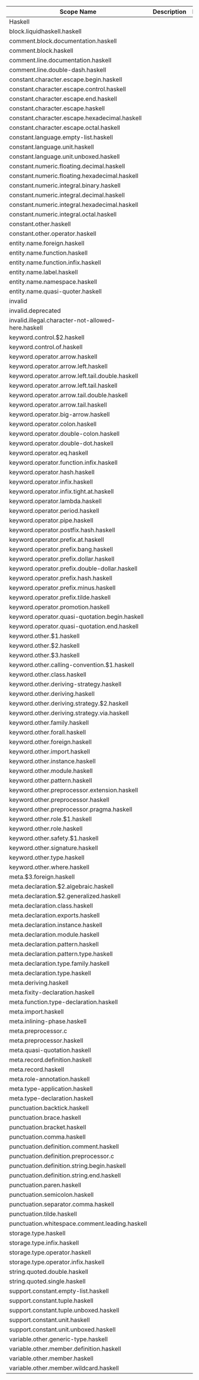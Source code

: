 | Scope Name | Description | Example |
|-|-|-|
| Haskell |  |  |
| block.liquidhaskell.haskell |  |  |
| comment.block.documentation.haskell |  |  |
| comment.block.haskell |  |  |
| comment.line.documentation.haskell |  |  |
| comment.line.double-dash.haskell |  |  |
| constant.character.escape.begin.haskell |  |  |
| constant.character.escape.control.haskell |  |  |
| constant.character.escape.end.haskell |  |  |
| constant.character.escape.haskell |  |  |
| constant.character.escape.hexadecimal.haskell |  |  |
| constant.character.escape.octal.haskell |  |  |
| constant.language.empty-list.haskell |  |  |
| constant.language.unit.haskell |  |  |
| constant.language.unit.unboxed.haskell |  |  |
| constant.numeric.floating.decimal.haskell |  |  |
| constant.numeric.floating.hexadecimal.haskell |  |  |
| constant.numeric.integral.binary.haskell |  |  |
| constant.numeric.integral.decimal.haskell |  |  |
| constant.numeric.integral.hexadecimal.haskell |  |  |
| constant.numeric.integral.octal.haskell |  |  |
| constant.other.haskell |  |  |
| constant.other.operator.haskell |  |  |
| entity.name.foreign.haskell |  |  |
| entity.name.function.haskell |  |  |
| entity.name.function.infix.haskell |  |  |
| entity.name.label.haskell |  |  |
| entity.name.namespace.haskell |  |  |
| entity.name.quasi-quoter.haskell |  |  |
| invalid |  |  |
| invalid.deprecated |  |  |
| invalid.illegal.character-not-allowed-here.haskell |  |  |
| keyword.control.$2.haskell |  |  |
| keyword.control.of.haskell |  |  |
| keyword.operator.arrow.haskell |  |  |
| keyword.operator.arrow.left.haskell |  |  |
| keyword.operator.arrow.left.tail.double.haskell |  |  |
| keyword.operator.arrow.left.tail.haskell |  |  |
| keyword.operator.arrow.tail.double.haskell |  |  |
| keyword.operator.arrow.tail.haskell |  |  |
| keyword.operator.big-arrow.haskell |  |  |
| keyword.operator.colon.haskell |  |  |
| keyword.operator.double-colon.haskell |  |  |
| keyword.operator.double-dot.haskell |  |  |
| keyword.operator.eq.haskell |  |  |
| keyword.operator.function.infix.haskell |  |  |
| keyword.operator.hash.haskell |  |  |
| keyword.operator.infix.haskell |  |  |
| keyword.operator.infix.tight.at.haskell |  |  |
| keyword.operator.lambda.haskell |  |  |
| keyword.operator.period.haskell |  |  |
| keyword.operator.pipe.haskell |  |  |
| keyword.operator.postfix.hash.haskell |  |  |
| keyword.operator.prefix.at.haskell |  |  |
| keyword.operator.prefix.bang.haskell |  |  |
| keyword.operator.prefix.dollar.haskell |  |  |
| keyword.operator.prefix.double-dollar.haskell |  |  |
| keyword.operator.prefix.hash.haskell |  |  |
| keyword.operator.prefix.minus.haskell |  |  |
| keyword.operator.prefix.tilde.haskell |  |  |
| keyword.operator.promotion.haskell |  |  |
| keyword.operator.quasi-quotation.begin.haskell |  |  |
| keyword.operator.quasi-quotation.end.haskell |  |  |
| keyword.other.$1.haskell |  |  |
| keyword.other.$2.haskell |  |  |
| keyword.other.$3.haskell |  |  |
| keyword.other.calling-convention.$1.haskell |  |  |
| keyword.other.class.haskell |  |  |
| keyword.other.deriving-strategy.haskell |  |  |
| keyword.other.deriving.haskell |  |  |
| keyword.other.deriving.strategy.$2.haskell |  |  |
| keyword.other.deriving.strategy.via.haskell |  |  |
| keyword.other.family.haskell |  |  |
| keyword.other.forall.haskell |  |  |
| keyword.other.foreign.haskell |  |  |
| keyword.other.import.haskell |  |  |
| keyword.other.instance.haskell |  |  |
| keyword.other.module.haskell |  |  |
| keyword.other.pattern.haskell |  |  |
| keyword.other.preprocessor.extension.haskell |  |  |
| keyword.other.preprocessor.haskell |  |  |
| keyword.other.preprocessor.pragma.haskell |  |  |
| keyword.other.role.$1.haskell |  |  |
| keyword.other.role.haskell |  |  |
| keyword.other.safety.$1.haskell |  |  |
| keyword.other.signature.haskell |  |  |
| keyword.other.type.haskell |  |  |
| keyword.other.where.haskell |  |  |
| meta.$3.foreign.haskell |  |  |
| meta.declaration.$2.algebraic.haskell |  |  |
| meta.declaration.$2.generalized.haskell |  |  |
| meta.declaration.class.haskell |  |  |
| meta.declaration.exports.haskell |  |  |
| meta.declaration.instance.haskell |  |  |
| meta.declaration.module.haskell |  |  |
| meta.declaration.pattern.haskell |  |  |
| meta.declaration.pattern.type.haskell |  |  |
| meta.declaration.type.family.haskell |  |  |
| meta.declaration.type.haskell |  |  |
| meta.deriving.haskell |  |  |
| meta.fixity-declaration.haskell |  |  |
| meta.function.type-declaration.haskell |  |  |
| meta.import.haskell |  |  |
| meta.inlining-phase.haskell |  |  |
| meta.preprocessor.c |  |  |
| meta.preprocessor.haskell |  |  |
| meta.quasi-quotation.haskell |  |  |
| meta.record.definition.haskell |  |  |
| meta.record.haskell |  |  |
| meta.role-annotation.haskell |  |  |
| meta.type-application.haskell |  |  |
| meta.type-declaration.haskell |  |  |
| punctuation.backtick.haskell |  |  |
| punctuation.brace.haskell |  |  |
| punctuation.bracket.haskell |  |  |
| punctuation.comma.haskell |  |  |
| punctuation.definition.comment.haskell |  |  |
| punctuation.definition.preprocessor.c |  |  |
| punctuation.definition.string.begin.haskell |  |  |
| punctuation.definition.string.end.haskell |  |  |
| punctuation.paren.haskell |  |  |
| punctuation.semicolon.haskell |  |  |
| punctuation.separator.comma.haskell |  |  |
| punctuation.tilde.haskell |  |  |
| punctuation.whitespace.comment.leading.haskell |  |  |
| storage.type.haskell |  |  |
| storage.type.infix.haskell |  |  |
| storage.type.operator.haskell |  |  |
| storage.type.operator.infix.haskell |  |  |
| string.quoted.double.haskell |  |  |
| string.quoted.single.haskell |  |  |
| support.constant.empty-list.haskell |  |  |
| support.constant.tuple.haskell |  |  |
| support.constant.tuple.unboxed.haskell |  |  |
| support.constant.unit.haskell |  |  |
| support.constant.unit.unboxed.haskell |  |  |
| variable.other.generic-type.haskell |  |  |
| variable.other.member.definition.haskell |  |  |
| variable.other.member.haskell |  |  |
| variable.other.member.wildcard.haskell |  |  |
